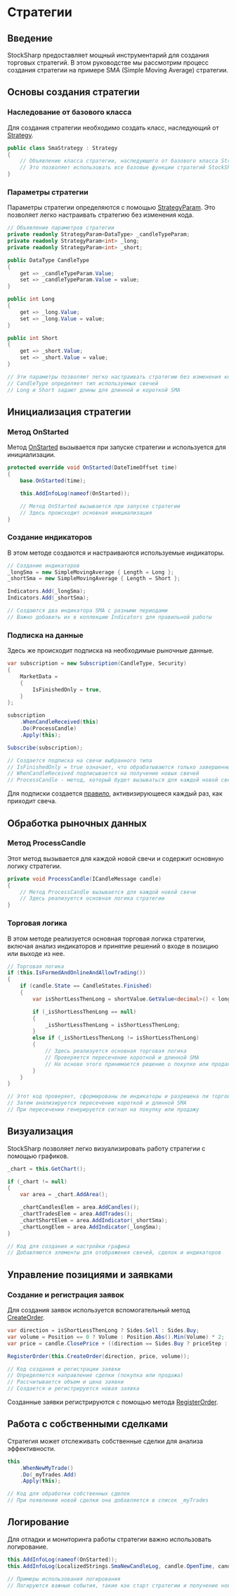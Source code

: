 # Cтратегии

## Введение

StockSharp предоставляет мощный инструментарий для создания торговых стратегий. В этом руководстве мы рассмотрим процесс создания стратегии на примере SMA (Simple Moving Average) стратегии.

## Основы создания стратегии

### Наследование от базового класса

Для создания стратегии необходимо создать класс, наследующий от [Strategy](xref:StockSharp.Algo.Strategies.Strategy).

```cs
public class SmaStrategy : Strategy
{
    // Объявление класса стратегии, наследующего от базового класса Strategy
    // Это позволяет использовать все базовые функции стратегий StockSharp
}
```

### Параметры стратегии

Параметры стратегии определяются с помощью [StrategyParam](xref:StockSharp.Algo.Strategies.StrategyParam`1). Это позволяет легко настраивать стратегию без изменения кода.

```cs
// Объявление параметров стратегии
private readonly StrategyParam<DataType> _candleTypeParam;
private readonly StrategyParam<int> _long;
private readonly StrategyParam<int> _short;

public DataType CandleType
{
    get => _candleTypeParam.Value;
    set => _candleTypeParam.Value = value;
}

public int Long
{
    get => _long.Value;
    set => _long.Value = value;
}

public int Short
{
    get => _short.Value;
    set => _short.Value = value;
}

// Эти параметры позволяют легко настраивать стратегию без изменения кода
// CandleType определяет тип используемых свечей
// Long и Short задают длины для длинной и короткой SMA
```

## Инициализация стратегии

### Метод OnStarted

Метод [OnStarted](xref:StockSharp.Algo.Strategies.Strategy.OnStarted(System.DateTimeOffset)) вызывается при запуске стратегии и используется для инициализации.

```cs
protected override void OnStarted(DateTimeOffset time)
{
    base.OnStarted(time);

    this.AddInfoLog(nameof(OnStarted));

    // Метод OnStarted вызывается при запуске стратегии
    // Здесь происходит основная инициализация
}
```

### Создание индикаторов

В этом методе создаются и настраиваются используемые индикаторы.

```cs
// Создание индикаторов
_longSma = new SimpleMovingAverage { Length = Long };
_shortSma = new SimpleMovingAverage { Length = Short };

Indicators.Add(_longSma);
Indicators.Add(_shortSma);

// Создаются два индикатора SMA с разными периодами
// Важно добавить их в коллекцию Indicators для правильной работы
```

### Подписка на данные

Здесь же происходит подписка на необходимые рыночные данные.

```cs
var subscription = new Subscription(CandleType, Security)
{
    MarketData =
    {
        IsFinishedOnly = true,
    }
};

subscription
    .WhenCandleReceived(this)
    .Do(ProcessCandle)
    .Apply(this);

Subscribe(subscription);

// Создается подписка на свечи выбранного типа
// IsFinishedOnly = true означает, что обрабатываются только завершенные свечи
// WhenCandleReceived подписывается на получение новых свечей
// ProcessCandle - метод, который будет вызываться для каждой новой свечи
```

Для подписки создается [правило](strategies/event_model.md), активизирующееся каждый раз, как приходит свеча.

## Обработка рыночных данных

### Метод ProcessCandle

Этот метод вызывается для каждой новой свечи и содержит основную логику стратегии.

```cs
private void ProcessCandle(ICandleMessage candle)
{
    // Метод ProcessCandle вызывается для каждой новой свечи
    // Здесь реализуется основная логика стратегии
}
```

### Торговая логика

В этом методе реализуется основная торговая логика стратегии, включая анализ индикаторов и принятие решений о входе в позицию или выходе из нее.

```cs
// Торговая логика
if (this.IsFormedAndOnlineAndAllowTrading())
{
    if (candle.State == CandleStates.Finished)
    {
        var isShortLessThenLong = shortValue.GetValue<decimal>() < longValue.GetValue<decimal>();

        if (_isShortLessThenLong == null)
        {
            _isShortLessThenLong = isShortLessThenLong;
        }
        else if (_isShortLessThenLong != isShortLessThenLong)
        {
            // Здесь реализуется основная торговая логика
            // Проверяется пересечение коротной и длинной SMA
            // На основе этого принимается решение о покупке или продаже
        }
    }
}

// Этот код проверяет, сформированы ли индикаторы и разрешена ли торговля
// Затем анализируется пересечение короткой и длинной SMA
// При пересечении генерируется сигнал на покупку или продажу
```

## Визуализация

StockSharp позволяет легко визуализировать работу стратегии с помощью графиков.

```cs
_chart = this.GetChart();

if (_chart != null)
{
    var area = _chart.AddArea();

    _chartCandlesElem = area.AddCandles();
    _chartTradesElem = area.AddTrades();
    _chartShortElem = area.AddIndicator(_shortSma);
    _chartLongElem = area.AddIndicator(_longSma);
}

// Код для создания и настройки графика
// Добавляются элементы для отображения свечей, сделок и индикаторов
```

## Управление позициями и заявками

### Создание и регистрация заявок

Для создания заявок используется вспомогательный метод [CreateOrder](xref:StockSharp.Algo.Strategies.StrategyHelper.CreateOrder(StockSharp.Algo.Strategies.Strategy,StockSharp.Messages.Sides,System.Decimal,System.Nullable{System.Decimal})).

```cs
var direction = isShortLessThenLong ? Sides.Sell : Sides.Buy;
var volume = Position == 0 ? Volume : Position.Abs().Min(Volume) * 2;
var price = candle.ClosePrice + ((direction == Sides.Buy ? priceStep : -priceStep) ?? 1);

RegisterOrder(this.CreateOrder(direction, price, volume));

// Код создания и регистрации заявки
// Определяется направление сделки (покупка или продажа)
// Рассчитывается объем и цена заявки
// Создается и регистрируется новая заявка
```

Созданные заявки регистрируются с помощью метода [RegisterOrder](xref:StockSharp.Algo.Strategies.Strategy.RegisterOrder(StockSharp.BusinessEntities.Order)).

## Работа с собственными сделками

Стратегия может отслеживать собственные сделки для анализа эффективности.

```cs
this
    .WhenNewMyTrade()
    .Do(_myTrades.Add)
    .Apply(this);

// Код для обработки собственных сделок
// При появлении новой сделки она добавляется в список _myTrades
```

## Логирование

Для отладки и мониторинга работы стратегии важно использовать логирование.

```cs
this.AddInfoLog(nameof(OnStarted));
this.AddInfoLog(LocalizedStrings.SmaNewCandleLog, candle.OpenTime, candle.OpenPrice, candle.HighPrice, candle.LowPrice, candle.ClosePrice, candle.TotalVolume, candle.SecurityId);

// Примеры использования логирования
// Логируются важные события, такие как старт стратегии и получение новой свечи
```